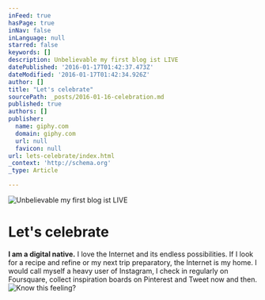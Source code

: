 ```yaml
---
inFeed: true
hasPage: true
inNav: false
inLanguage: null
starred: false
keywords: []
description: Unbelievable my first blog ist LIVE
datePublished: '2016-01-17T01:42:37.473Z'
dateModified: '2016-01-17T01:42:34.926Z'
author: []
title: "Let's celebrate"
sourcePath: _posts/2016-01-16-celebration.md
published: true
authors: []
publisher:
  name: giphy.com
  domain: giphy.com
  url: null
  favicon: null
url: lets-celebrate/index.html
_context: 'http://schema.org'
_type: Article

---
```

![Unbelievable my first blog ist LIVE](https://s3-us-west-2.amazonaws.com/the-grid-img/p/d7eaab5da088887b725f577f7067a4c2af35c5c6.gif)

# Let's celebrate

**I am a digital native.** I love the Internet and its endless possibilities. If I look for a recipe and refine or my next trip preparatory, the Internet is my home. I would call myself a heavy user of Instagram, I check in regularly on Foursquare, collect inspiration boards on Pinterest and Tweet now and then.
![Know this feeling?](https://s3-us-west-2.amazonaws.com/the-grid-img/p/aba5fec925d645f5641a3999f73fe5c8c330a725.gif)
